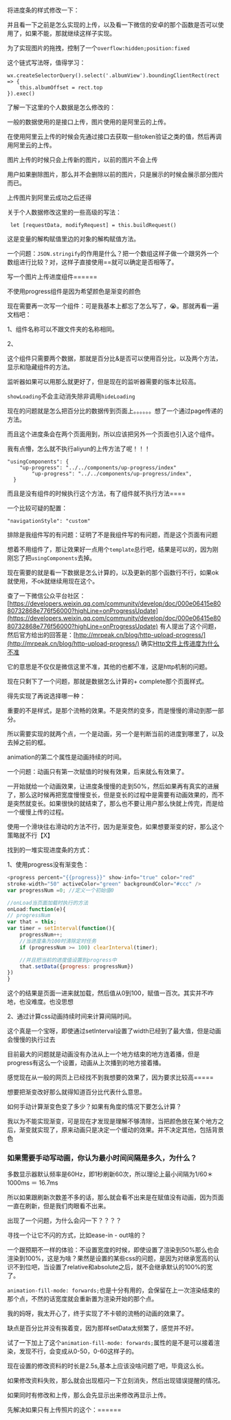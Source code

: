 将进度条的样式修改一下：

并且看一下之前是怎么实现的上传，以及看一下微信的安卓的那个函数是否可以使用了，如果不能，那就继续这样子实现。

为了实现图片的拖拽，控制了一个`overflow:hidden;position:fixed`

这个链式写法呀，值得学习：

```
wx.createSelectorQuery().select('.albumView').boundingClientRect(rect => {
    this.albumOffset = rect.top
}).exec()
```

了解一下这里的个人数据是怎么修改的：

一般的数据使用的是接口上传，图片使用的是阿里云的上传。

在使用阿里云上传的时候会先通过接口去获取一些token验证之类的值，然后再调用阿里云的上传。

图片上传的时候只会上传新的图片，以前的图片不会上传

用户如果删除图片，那么并不会删除以前的图片，只是展示的时候会展示部分图片而已。

上传图片到阿里云成功之后还得

关于个人数据修改这里的一些高级的写法：

```
 let [requestData, modifyRequest] = this.buildRequest()
```

这是变量的解构赋值里边的对象的解构赋值方法。

一个问题：`JSON.stringify`的作用是什么？把一个数组这样子做一个跟另外一个数组进行比较？对，这样子直接使用==就可以确定是否相等了。

写一个图片上传进度组件======

不使用progress组件是因为希望颜色是渐变的颜色

现在需要再一次写一个组件：可是我基本上都忘了怎么写了，😭。那就再看一遍文档吧：

1、组件名称可以不跟文件夹的名称相同。

2、

这个组件只需要两个数据，那就是百分比&是否可以使用百分比，以及两个方法，显示和隐藏组件的方法。

监听器如果可以用那么就更好了，但是现在的监听器需要的版本比较高。

`showLoading`不会主动消失除非调用`hideLoading`

现在的问题就是怎么把百分比的数据传到页面上。。。。。。想了一个通过page传递的方法。

而且这个进度条会在两个页面用到，所以应该把另外一个页面也引入这个组件。

我有点懵，怎么就不执行aliyun的上传方法了呢！！！

```
"usingComponents": {
    "up-progress": "../../components/up-progress/index"
        "up-progress": "../../components/up-progress/index",
  }
```

而且是没有组件的时候执行这个方法，有了组件就不执行方法====

一个比较可疑的配置：

```
"navigationStyle": "custom"
```

排除是我组件写的有问题：证明了不是我组件写的有问题，而是这个页面有问题

想着不用组件了，那让效果好一点用个`template`总行吧，结果是可以的，因为刚刚忘了把`usingComponents`去掉。

现在需要的就是看一下数据是怎么计算的，以及更新的那个函数行不行，如果ok就使用，不ok就继续用现在这个。

查了一下微信公众平台社区：[https://developers.weixin.qq.com/community/develop/doc/000e06415e8080732868e776f56000?highLine=onProgressUpdate](https://developers.weixin.qq.com/community/develop/doc/000e06415e8080732868e776f56000?highLine=onProgressUpdate) 有人提出了这个问题，然后官方给出的回答是：[http://mrpeak.cn/blog/http-upload-progress/](http://mrpeak.cn/blog/http-upload-progress/)  确实[Http文件上传进度为什么不准  ](http://mrpeak.cn/blog/http-upload-progress/)

它的意思是不仅仅是微信这里不准，其他的也都不准，这是http机制的问题。

现在只剩下了一个问题，那就是数据怎么计算的+ complete那个页面样式。

得先实现了再说选择哪一种：

重要的不是样式，是那个流畅的效果。不是突然的变多，而是慢慢的滑动到那一部分。

所以需要实现的就两个点，一个是动画，另一个是判断当前的进度到哪里了，以及去掉之前的框。

animation的第二个属性是动画持续的时间。

一个问题：动画只有第一次赋值的时候有效果，后来就么有效果了。

一开始就给一个动画效果，让进度条慢慢的走到50%，然后如果再有真实的进展了，那么这时候再把宽度慢慢变长，但是变长的过程中是需要有动画效果的，而不是突然就变长。如果很快的就结束了，那么也不要让用户那么快就上传完，而是给一个缓慢上传的过程。

使用一个滑块往右滑动的方法不行，因为是渐变色，如果想要渐变的好，那么这个策略就不行【X】

找到的一堆实现进度条的方式：

1、使用progress没有渐变色：

```js
<progress percent="{{progress}}" show-info="true" color="red" 
stroke-width="50" activeColor="green" backgroundColor="#ccc" />
var progressNum =0; //定义一个初始值0

//onLoad当页面加载时执行的方法
onLoad:function(e){
// progressNum
var that = this;
var timer = setInterval(function(){
    progressNum++;
    //当进度条为100时清除定时任务
    if (progressNum >= 100) clearInterval(timer);

    //并且把当前的进度值设置到progress中
    that.setData({progress: progressNum})
})
}
```

这个的结果是页面一进来就加载，然后值从0到100，赋值一百次。其实并不咋地，也没难度。也没思想

2、通过计算css动画持续时间来计算间隔时间。

这个真是一个宝呀，即使通过setInterval设置了width已经到了最大值，但是动画会慢慢的执行过去

目前最大的问题就是动画没有办法从上一个地方结束的地方连着播，但是progress有这么一个设置，动画从上次播到的地方接着播。

感觉现在从一般的网页上已经找不到我想要的效果了，因为要求比较高=====

想要把渐变改好那么就得知道百分比代表什么意思。

如何手动计算渐变色变了多少？如果有角度的情况下要怎么计算？

我以为不能实现渐变，可是现在才发现是理解不够清除，当把颜色放在某个地方之后，渐变就实现了，原来动画只是决定一个缓动的效果。并不决定其他，包括背景色

### **如果需要手动写动画，你认为最小时间间隔是多久，为什么？**

多数显示器默认频率是60Hz，即1秒刷新60次，所以理论上最小间隔为1/60＊1000ms ＝ 16.7ms

所以如果跟刷新次数差不多的话，那么就会看不出来是在赋值没有动画，因为页面一直在刷新，但是我们肉眼看不出来。

出现了一个问题，为什么会闪一下？？？？

寻找一个让它不闪的方式，比如ease-in - out啥的？



一个跟预期不一样的体验：不设置宽度的时候，即使设置了渲染到50%那么也会渲染到100%，这是为啥？果然是设置的某些css的问题，是因为对继承宽高的认识不到位吧，当设置了relative和absolute之后，就不会继承默认的100%的宽了。

`animation-fill-mode: forwards;`也是十分有用的，会保留在上一次渲染结束的那个点，不然的话宽度就会重新置为渲染开始的那个点。

我的妈呀，我太开心了，终于实现了不卡顿的流畅的动画的效果了。

缺点是百分比并没有挨着变，因为那样setData太频繁了，感觉并不好。

试了一下加上了这个`animation-fill-mode: forwards;`属性的是不是可以接着渲染，发现不行，会变成从0-50，0-60这样子的。

现在设置的修改资料的时长是2.5s,基本上应该没啥问题了吧，毕竟这么长。

如果修改资料失败，那么就会出现框闪一下立刻消失，然后出现错误提醒的情况。

如果同时有修改和上传，那么会先显示出来修改再显示上传。

先解决如果只有上传照片的这个：======

